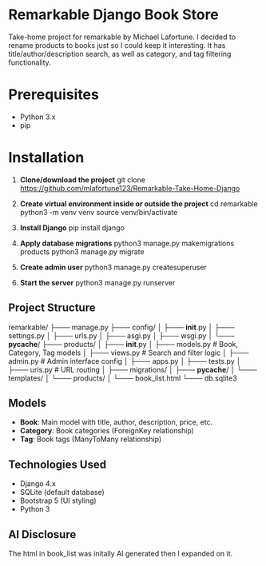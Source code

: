 # Remarkable Django Book Store
Take-home project for remarkable by Michael Lafortune. I decided to rename products to books just so I could keep it interesting. It has title/author/description search, as well as category, and tag filtering functionality.

# Prerequisites
- Python 3.x
- pip

# Installation

1. **Clone/download the project**
   git clone https://github.com/mlafortune123/Remarkable-Take-Home-Django

2. **Create virtual environment inside or outside the project**
   cd remarkable
   python3 -m venv venv
   source venv/bin/activate

3. **Install Django**
   pip install django

4. **Apply database migrations**
   python3 manage.py makemigrations products
   python3 manage.py migrate

5. **Create admin user**
   python3 manage.py createsuperuser

6. **Start the server**
   python3 manage.py runserver

## Project Structure

remarkable/
├─── manage.py
├─── config/
│    ├─── __init__.py
│    ├─── settings.py
│    ├─── urls.py
│    ├─── asgi.py
│    ├─── wsgi.py
│    └─── __pycache__/
├─── products/
│    ├─── __init__.py
│    ├─── models.py          # Book, Category, Tag models
│    ├─── views.py           # Search and filter logic
│    ├─── admin.py           # Admin interface config
│    ├─── apps.py
│    ├─── tests.py
│    ├─── urls.py            # URL routing
│    ├─── migrations/
│    ├─── __pycache__/
│    └─── templates/
│         └─── products/
│              └─── book_list.html
└─── db.sqlite3


## Models

- **Book**: Main model with title, author, description, price, etc.
- **Category**: Book categories (ForeignKey relationship)
- **Tag**: Book tags (ManyToMany relationship)

## Technologies Used

- Django 4.x
- SQLite (default database)
- Bootstrap 5 (UI styling)
- Python 3

## AI Disclosure

The html in book_list was initally AI generated then I expanded on it.